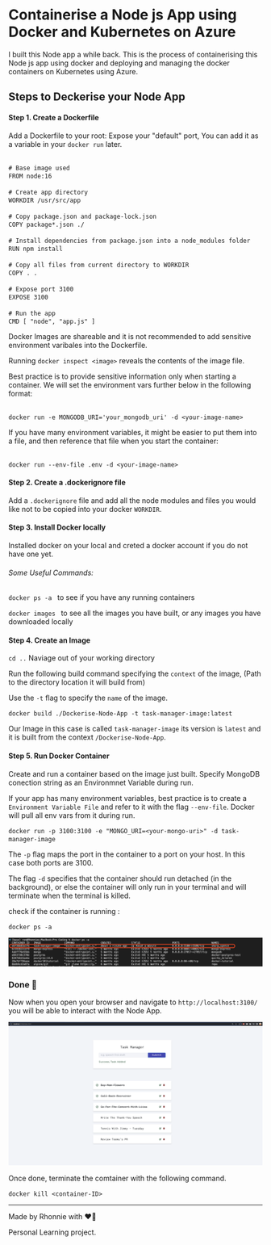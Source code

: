 # Containerise a Node js App using Docker and Kubernetes on Azure

I built this Node app a while back. This is the process of containerising this
Node js app using docker and deploying and managing the docker containers on
Kubernetes using Azure.

## Steps to Deckerise your Node App

#### Step 1. Create a Dockerfile

Add a Dockerfile to your root: Expose your "default" port, You can add it as a
variable in your `docker run` later.

```

# Base image used
FROM node:16

# Create app directory
WORKDIR /usr/src/app

# Copy package.json and package-lock.json
COPY package*.json ./

# Install dependencies from package.json into a node_modules folder
RUN npm install

# Copy all files from current directory to WORKDIR
COPY . .

# Expose port 3100
EXPOSE 3100

# Run the app
CMD [ "node", "app.js" ]

```

Docker Images are shareable and it is not recommended to add sensitive
environment varibales into the Dockerfile.

Running `docker inspect <image>` reveals the contents of the image file.

Best practice is to provide sensitive information only when starting a
container. We will set the environment vars further below in the following
format:

```docker

docker run -e MONGODB_URI='your_mongodb_uri' -d <your-image-name>

```

If you have many environment variables, it might be easier to put them into a
file, and then reference that file when you start the container:

```docker

docker run --env-file .env -d <your-image-name>

```

#### Step 2. Create a .dockerignore file

Add a `.dockerignore` file and add all the node modules and files you would like
not to be copied into your docker `WORKDIR`.

#### Step 3. Install Docker locally

Installed docker on your local and creted a docker account if you do not have
one yet.

###### Some Useful Commands:

`docker ps -a ` to see if you have any running containers

`docker images ` to see all the images you have built, or any images you have
downloaded locally

#### Step 4. Create an Image

`cd ..` Naviage out of your working directory

Run the following build command specifying the `context` of the image, (Path to
the directory location it will build from)

Use the `-t` flag to specify the `name` of the image.

```docker
docker build ./Dockerise-Node-App -t task-manager-image:latest
```

Our Image in this case is called `task-manager-image` its version is `latest`
and it is built from the context `/Dockerise-Node-App`.

#### Step 5. Run Docker Container

Create and run a container based on the image just built. Specify MongoDB
conection string as an Environmnet Variable during run.

If your app has many environment variables, best practice is to create a
`Environment Variable File` and refer to it with the flag `--env-file`. Docker
will pull all env vars from it during run.

```docker
docker run -p 3100:3100 -e "MONGO_URI=<your-mongo-uri>" -d task-manager-image
```

The `-p` flag maps the port in the container to a port on your host. In this
case both ports are 3100.

The flag `-d` specifies that the container should run detached (in the
background), or else the container will only run in your terminal and will
terminate when the terminal is killed.

check if the container is running :

```docker
docker ps -a
```

![Running Container](https://github.com/RhonnieAl/Dockerise-Node-App/blob/master/screenshots/Screenshot1.png)

### Done :raised_hands:

Now when you open your browser and navigate to `http://localhost:3100/` you will
be able to interact with the Node App.

![The Node App](https://github.com/RhonnieAl/Dockerise-Node-App/blob/master/screenshots/Screenshot2.png)

Once done, terminate the comtainer with the following command.

```docker
docker kill <container-ID>
```

---

Made by Rhonnie with :heart_on_fire:

Personal Learning project.
